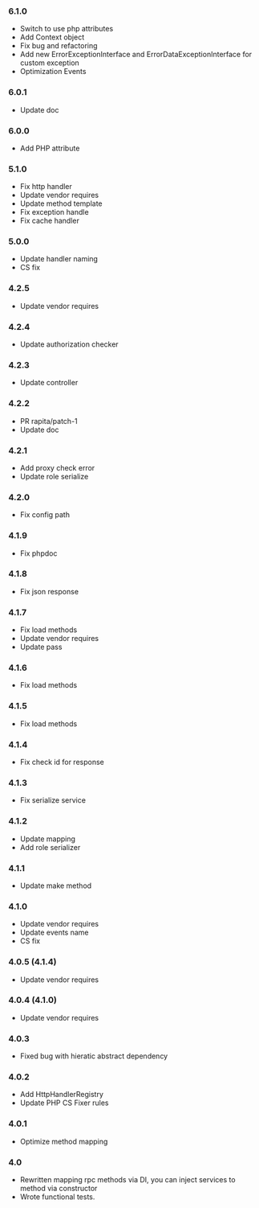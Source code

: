 ### 6.1.0

* Switch to use php attributes
* Add Context object
* Fix bug and refactoring
* Add new ErrorExceptionInterface and ErrorDataExceptionInterface for custom exception
* Optimization Events

### 6.0.1

* Update doc

### 6.0.0

* Add PHP attribute

### 5.1.0

* Fix http handler
* Update vendor requires
* Update method template
* Fix exception handle
* Fix cache handler

### 5.0.0

* Update handler naming
* CS fix

### 4.2.5

* Update vendor requires

### 4.2.4

* Update authorization checker

### 4.2.3

* Update controller

### 4.2.2

* PR rapita/patch-1
* Update doc

### 4.2.1

* Add proxy check error
* Update role serialize

### 4.2.0

* Fix config path

### 4.1.9

* Fix phpdoc

### 4.1.8

* Fix json response

### 4.1.7

* Fix load methods
* Update vendor requires
* Update pass

### 4.1.6

* Fix load methods

### 4.1.5

* Fix load methods

### 4.1.4

* Fix check id for response

### 4.1.3

* Fix serialize service

### 4.1.2

* Update mapping
* Add role serializer

### 4.1.1

* Update make method

### 4.1.0

* Update vendor requires
* Update events name
* CS fix

### 4.0.5 (4.1.4)

* Update vendor requires

### 4.0.4 (4.1.0)

* Update vendor requires

### 4.0.3

* Fixed bug with hieratic abstract dependency

### 4.0.2

* Add HttpHandlerRegistry
* Update PHP CS Fixer rules

### 4.0.1

* Optimize method mapping

### 4.0

* Rewritten mapping rpc methods via DI, you can inject services to method via constructor
* Wrote functional tests.
 